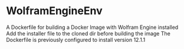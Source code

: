# WolframEngineEnv
A Dockerfile for building a Docker Image with Wolfram Engine installed  
Add the installer file to the cloned dir before building the image
The Dockerfile is previously configured to install version 12.1.1
